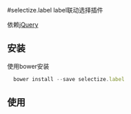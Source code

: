 
#selectize.label label联动选择插件

依赖[jQuery](http://jquery.com/)

## 安装
使用bower安装
```javascript
  bower install --save selectize.label
```

## 使用
```javascript

```
